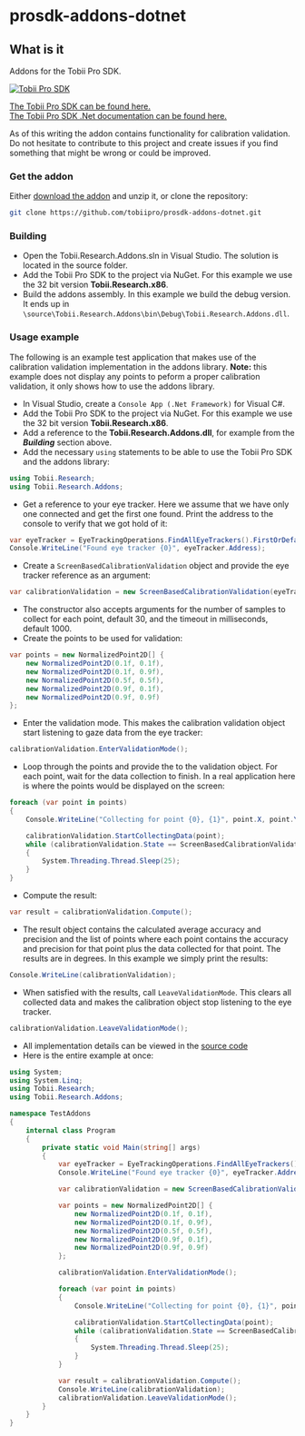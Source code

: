 # prosdk-addons-dotnet

## What is it
Addons for the Tobii Pro SDK.

[![Tobii Pro SDK](https://www.tobiipro.com/imagevault/publishedmedia/6rkt3jb83qlottsfh1ts/Tobii-Pro-SDK-with-VR-3_1-banner.jpg)](https://www.tobiipro.com/product-listing/tobii-pro-sdk/)

[The Tobii Pro SDK can be found here.](https://www.tobiipro.com/product-listing/tobii-pro-sdk/ "Tobii Pro SDK")<br/>
[The Tobii Pro SDK .Net documentation can be found here.](http://developer.tobiipro.com/dotnet.html "Tobii Pro SDK .Net documentation")

As of this writing the addon contains functionality for calibration validation.
Do not hesitate to contribute to this project and create issues if you find something that might be wrong or could be improved.
### Get the addon
Either [download the addon](https://github.com/tobiipro/prosdk-addons-dotnet/archive/master.zip "Download the addon") and unzip it, or clone the repository:
```sh
git clone https://github.com/tobiipro/prosdk-addons-dotnet.git
```
### Building
* Open the Tobii.Research.Addons.sln in Visual Studio. The solution is located in the source folder.
* Add the Tobii Pro SDK to the project via NuGet. For this example we use the 32 bit version **Tobii.Research.x86**.
* Build the addons assembly. In this example we build the debug version. It ends up in `\source\Tobii.Research.Addons\bin\Debug\Tobii.Research.Addons.dll`.
### Usage example
The following is an example test application that makes use of the calibration validation implementation in the addons library. **Note:** this example does not display any points to peform a proper calibration validation, it only shows how to use the addons library.
* In Visual Studio, create a `Console App (.Net Framework)` for Visual C#.
* Add the Tobii Pro SDK to the project via NuGet. For this example we use the 32 bit version **Tobii.Research.x86**.
* Add a reference to the **Tobii.Research.Addons.dll**, for example from the ***Building*** section above.
* Add the necessary `using` statements to be able to use the Tobii Pro SDK and the addons library:
```csharp
using Tobii.Research;
using Tobii.Research.Addons;
```
* Get a reference to your eye tracker. Here we assume that we have only one connected and get the first one found. Print the address to the console to verify that we got hold of it:
```csharp
var eyeTracker = EyeTrackingOperations.FindAllEyeTrackers().FirstOrDefault();
Console.WriteLine("Found eye tracker {0}", eyeTracker.Address);
```
* Create a `ScreenBasedCalibrationValidation` object and provide the eye tracker reference as an argument:
```csharp
var calibrationValidation = new ScreenBasedCalibrationValidation(eyeTracker);
```
* The constructor also accepts arguments for the number of samples to collect for each point, default 30, and the timeout in milliseconds, default 1000.
* Create the points to be used for validation:
```csharp
var points = new NormalizedPoint2D[] {
    new NormalizedPoint2D(0.1f, 0.1f),
    new NormalizedPoint2D(0.1f, 0.9f),
    new NormalizedPoint2D(0.5f, 0.5f),
    new NormalizedPoint2D(0.9f, 0.1f),
    new NormalizedPoint2D(0.9f, 0.9f)
};
```
* Enter the validation mode. This makes the calibration validation object start listening to gaze data from the eye tracker:
```csharp
calibrationValidation.EnterValidationMode();
```
* Loop through the points and provide the to the validation object. For each point, wait for the data collection to finish. In a real application here is where the points would be displayed on the screen:
```csharp
foreach (var point in points)
{
    Console.WriteLine("Collecting for point {0}, {1}", point.X, point.Y);

    calibrationValidation.StartCollectingData(point);
    while (calibrationValidation.State == ScreenBasedCalibrationValidation.ValidationState.CollectingData)
    {
        System.Threading.Thread.Sleep(25);
    }
}
```
* Compute the result:
```csharp
var result = calibrationValidation.Compute();
```
* The result object contains the calculated average accuracy and precision and the list of points where each point contains the accuracy and precision for that point plus the data collected for that point. The results are in degrees. In this example we simply print the results:
```csharp
Console.WriteLine(calibrationValidation);
```
* When satisfied with the results, call `LeaveValidationMode`. This clears all collected data and makes the calibration object stop listening to the eye tracker.
```csharp
calibrationValidation.LeaveValidationMode();
```
* All implementation details can be viewed in the [source code](https://github.com/tobiipro/prosdk-addons-dotnet/blob/master/source/Tobii.Research.Addons/ScreenBasedCalibrationValidation.cs)
* Here is the entire example at once:
```csharp
using System;
using System.Linq;
using Tobii.Research;
using Tobii.Research.Addons;

namespace TestAddons
{
    internal class Program
    {
        private static void Main(string[] args)
        {
            var eyeTracker = EyeTrackingOperations.FindAllEyeTrackers().FirstOrDefault();
            Console.WriteLine("Found eye tracker {0}", eyeTracker.Address);

            var calibrationValidation = new ScreenBasedCalibrationValidation(eyeTracker);

            var points = new NormalizedPoint2D[] {
                new NormalizedPoint2D(0.1f, 0.1f),
                new NormalizedPoint2D(0.1f, 0.9f),
                new NormalizedPoint2D(0.5f, 0.5f),
                new NormalizedPoint2D(0.9f, 0.1f),
                new NormalizedPoint2D(0.9f, 0.9f)
            };

            calibrationValidation.EnterValidationMode();

            foreach (var point in points)
            {
                Console.WriteLine("Collecting for point {0}, {1}", point.X, point.Y);

                calibrationValidation.StartCollectingData(point);
                while (calibrationValidation.State == ScreenBasedCalibrationValidation.ValidationState.CollectingData)
                {
                    System.Threading.Thread.Sleep(25);
                }
            }

            var result = calibrationValidation.Compute();
            Console.WriteLine(calibrationValidation);
            calibrationValidation.LeaveValidationMode();
        }
    }
}
```
